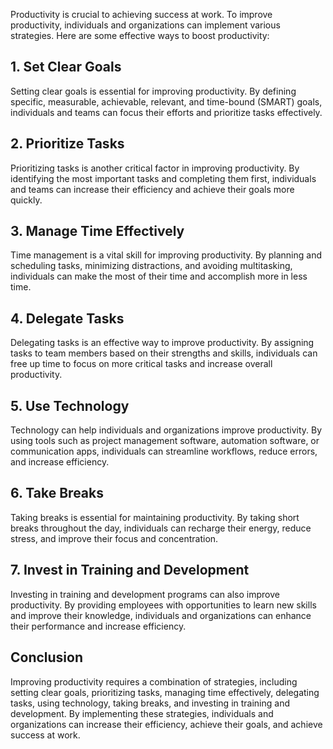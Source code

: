 
Productivity is crucial to achieving success at work. To improve productivity, individuals and organizations can implement various strategies. Here are some effective ways to boost productivity:

1\. Set Clear Goals
------------------

Setting clear goals is essential for improving productivity. By defining specific, measurable, achievable, relevant, and time-bound (SMART) goals, individuals and teams can focus their efforts and prioritize tasks effectively.

2\. Prioritize Tasks
-------------------

Prioritizing tasks is another critical factor in improving productivity. By identifying the most important tasks and completing them first, individuals and teams can increase their efficiency and achieve their goals more quickly.

3\. Manage Time Effectively
--------------------------

Time management is a vital skill for improving productivity. By planning and scheduling tasks, minimizing distractions, and avoiding multitasking, individuals can make the most of their time and accomplish more in less time.

4\. Delegate Tasks
-----------------

Delegating tasks is an effective way to improve productivity. By assigning tasks to team members based on their strengths and skills, individuals can free up time to focus on more critical tasks and increase overall productivity.

5\. Use Technology
-----------------

Technology can help individuals and organizations improve productivity. By using tools such as project management software, automation software, or communication apps, individuals can streamline workflows, reduce errors, and increase efficiency.

6\. Take Breaks
--------------

Taking breaks is essential for maintaining productivity. By taking short breaks throughout the day, individuals can recharge their energy, reduce stress, and improve their focus and concentration.

7\. Invest in Training and Development
-------------------------------------

Investing in training and development programs can also improve productivity. By providing employees with opportunities to learn new skills and improve their knowledge, individuals and organizations can enhance their performance and increase efficiency.

Conclusion
----------

Improving productivity requires a combination of strategies, including setting clear goals, prioritizing tasks, managing time effectively, delegating tasks, using technology, taking breaks, and investing in training and development. By implementing these strategies, individuals and organizations can increase their efficiency, achieve their goals, and achieve success at work.
